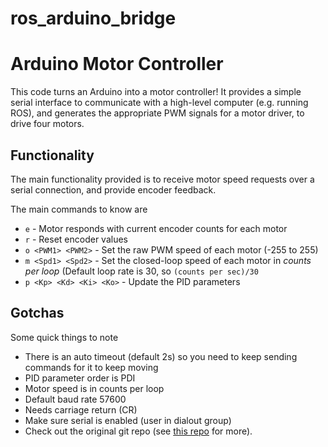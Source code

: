 # ros_arduino_bridge
# Arduino Motor Controller

This code turns an Arduino into a motor controller!
It provides a simple serial interface to communicate with a high-level computer (e.g. running ROS), and generates the appropriate PWM signals for a motor driver, to drive four motors.


## Functionality

The main functionality provided is to receive motor speed requests over a serial connection, and provide encoder feedback.

The main commands to know are

- `e` - Motor responds with current encoder counts for each motor
- `r` - Reset encoder values
- `o <PWM1> <PWM2>` - Set the raw PWM speed of each motor (-255 to 255)
- `m <Spd1> <Spd2>` - Set the closed-loop speed of each motor in *counts per loop* (Default loop rate is 30, so `(counts per sec)/30`
- `p <Kp> <Kd> <Ki> <Ko>` - Update the PID parameters


## Gotchas

Some quick things to note

- There is an auto timeout (default 2s) so you need to keep sending commands for it to keep moving
- PID parameter order is PDI
- Motor speed is in counts per loop
- Default baud rate 57600
- Needs carriage return (CR)
- Make sure serial is enabled (user in dialout group)
- Check out the original git repo (see [this repo](https://github.com/hbrobotics/ros_arduino_bridge) for more).

